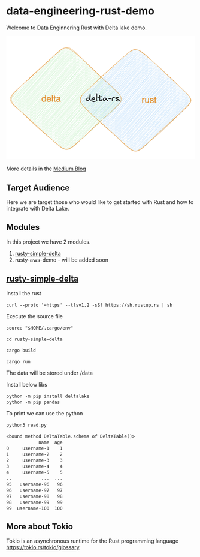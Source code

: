 # data-engineering-rust-demo


Welcome to Data Enginnering Rust with Delta lake demo.

![alt text](delta-rs.png)

More details in the [Medium Blog](https://ajithshetty28.medium.com/delta-and-rust-new-in-town-ebe6dd012da8)
## Target Audience

Here we are target those who would like to get started with Rust and how to integrate with Delta Lake.

## Modules

In this project we have 2 modules.

1. [rusty-simple-delta](rusty-simple-delta)
2. rusty-aws-demo - will be added soon

## [rusty-simple-delta](rusty-simple-delta)

Install the rust
```
curl --proto '=https' --tlsv1.2 -sSf https://sh.rustup.rs | sh
```

Execute the source file
```
source "$HOME/.cargo/env"
```

````
cd rusty-simple-delta
````

````
cargo build
````

````
cargo run
````

The data will be stored under /data

Install below libs

```
python -m pip install deltalake
python -m pip pandas
```

To print we can use the python

```
python3 read.py
```
```
<bound method DeltaTable.schema of DeltaTable()>
            name  age
0     username-1    1
1     username-2    2
2     username-3    3
3     username-4    4
4     username-5    5
..           ...  ...
95   username-96   96
96   username-97   97
97   username-98   98
98   username-99   99
99  username-100  100
```

## More about Tokio
Tokio is an asynchronous runtime for the Rust programming language
https://tokio.rs/tokio/glossary